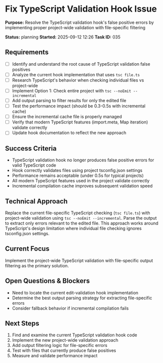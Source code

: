# Fix TypeScript Validation Hook Issue

**Purpose:** Resolve the TypeScript validation hook's false positive errors by implementing proper project-wide validation with file-specific filtering

**Status:** planning
**Started:** 2025-09-12 12:26
**Task ID:** 035

## Requirements
- [ ] Identify and understand the root cause of TypeScript validation false positives
- [ ] Analyze the current hook implementation that uses `tsc file.ts`
- [ ] Research TypeScript's behavior when checking individual files vs project-wide
- [ ] Implement Option 1: Check entire project with `tsc --noEmit --incremental`
- [ ] Add output parsing to filter results for only the edited file
- [ ] Test the performance impact (should be 0.3-0.5s with incremental cache)
- [ ] Ensure the incremental cache file is properly managed
- [ ] Verify that modern TypeScript features (import.meta, Map iteration) validate correctly
- [ ] Update hook documentation to reflect the new approach

## Success Criteria
- TypeScript validation hook no longer produces false positive errors for valid TypeScript code
- Hook correctly validates files using project tsconfig.json settings
- Performance remains acceptable (under 0.5s for typical projects)
- All modern TypeScript features used in the project validate correctly
- Incremental compilation cache improves subsequent validation speed

## Technical Approach
Replace the current file-specific TypeScript checking (`tsc file.ts`) with project-wide validation using `tsc --noEmit --incremental`. Parse the output to extract only errors relevant to the edited file. This approach works around TypeScript's design limitation where individual file checking ignores tsconfig.json settings.

## Current Focus
Implement the project-wide TypeScript validation with file-specific output filtering as the primary solution.

## Open Questions & Blockers
- Need to locate the current edit-validation hook implementation
- Determine the best output parsing strategy for extracting file-specific errors
- Consider fallback behavior if incremental compilation fails

## Next Steps
1. Find and examine the current TypeScript validation hook code
2. Implement the new project-wide validation approach
3. Add output filtering logic for file-specific errors
4. Test with files that currently produce false positives
5. Measure and validate performance impact

<!-- branch: bug/typescript-validation-hook-fix-035 -->